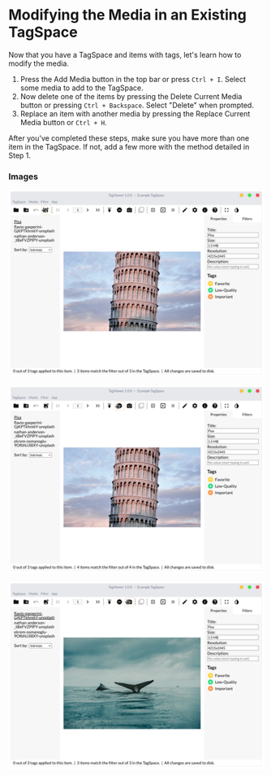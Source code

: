 # Modifying the Media in an Existing TagSpace

Now that you have a TagSpace and items with tags, let's learn how to modify the media.

1. Press the Add Media button in the top bar or press `Ctrl + I`. Select some media to add to the TagSpace.
2. Now delete one of the items by pressing the Delete Current Media button or pressing `Ctrl + Backspace`. Select "Delete" when prompted.
3. Replace an item with another media by pressing the Replace Current Media button or `Ctrl + H`.

After you've completed these steps, make sure you have more than one item in the TagSpace. If not, add a few more with the method detailed in Step 1.

### Images

![Step 1: The location of the Add Media button in the Top Bar](../.gitbook/assets/screenshot-from-2020-07-05-09-46-06.png)

![Step 2: The location of the Delete Media button in the Top Bar \(Notice the additional media in the File List\)](../.gitbook/assets/screenshot-from-2020-07-05-09-48-22.png)

![Step 3: The location of the Replace Media button in the Top Bar \(Notice that Pisa isn&apos;t in the File List\)](../.gitbook/assets/screenshot-from-2020-07-05-09-49-37.png)




